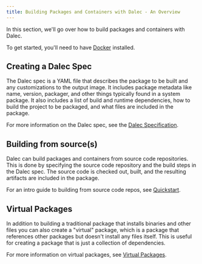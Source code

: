```yaml
---
title: Building Packages and Containers with Dalec - An Overview
---
```


In this section, we'll go over how to build packages and containers with Dalec.

To get started, you'll need to have [Docker](https://docs.docker.com/engine/install/) installed.

## Creating a Dalec Spec

The Dalec spec is a YAML file that describes the package to be built and any customizations to the output image. It includes package metadata like name, version, packager, and other things typically found in a system package. It also includes a list of build and runtime dependencies, how to build the project to be packaged, and what files are included in the package.

For more information on the Dalec spec, see the [Dalec Specification](spec.md).

## Building from source(s)

Dalec can build packages and containers from source code repositories. This is done by specifying the source code repository and the build steps in the Dalec spec. The source code is checked out, built, and the resulting artifacts are included in the package.

For an intro guide to building from source code repos, see [Quickstart](quickstart.md).

## Virtual Packages

In addition to building a traditional package that installs binaries and other files you can also create a "virtual" package, which is a package that references other packages but doesn't install any files itself. This is useful for creating a package that is just a collection of dependencies.

For more information on virtual packages, see [Virtual Packages](virtual-packages.md).
